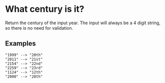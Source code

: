 # What century is it?

Return the century of the input year. The input will always be a 4 digit string, so there is no need for validation.

## Examples

```
"1999" --> "20th"
"2011" --> "21st"
"2154" --> "22nd"
"2259" --> "23rd"
"1124" --> "12th"
"2000" --> "20th"
```
